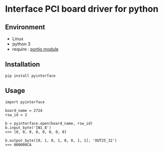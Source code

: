 # Interface PCI board driver for python

## Environment
- Linux
- python 3
- require : [portio module](http://portio.inrim.it/)


## Installation
`pip install pyinterface`


## Usage

    import pyinterface
    
    board_name = 2724
    rsw_id = 2
    
    b = pyinterface.open(board_name, rsw_id)
    b.input_byte('IN1_8')
    >>> [0, 0, 0, 0, 0, 0, 0, 0]
    
    b.output_byte([0, 1, 0, 1, 0, 0, 1, 1], 'OUT25_32')
    >>> 000000CA

